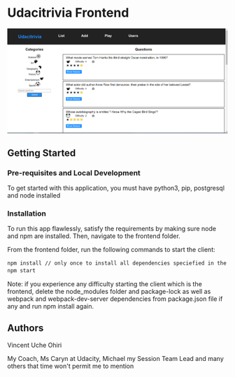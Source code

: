 # Udacitrivia Frontend

![alt text](./src/udacitrivia.png)

## Getting Started

### Pre-requisites and Local Development

To get started with this application, you must have python3, pip, postgresql and node installed

### Installation

To run this app flawlessly, satisfy the requirements by making sure node and npm are installed. Then, navigate to the frontend folder.

From the frontend folder, run the following commands to start the client:

```bash
npm install // only once to install all dependencies speciefied in the package.json file
npm start
```

Note: if you experience any difficulty starting the client which is the frontend, delete the node_modules folder and package-lock as well as webpack and webpack-dev-server dependencies from package.json file if any and run npm install again.

## Authors

Vincent Uche Ohiri

My Coach, Ms Caryn at Udacity, Michael my Session Team Lead and many others that time won't permit me to mention
